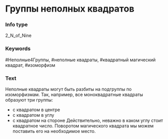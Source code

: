 # Группы неполных квадратов
### Info type
2_N_of_Nine
### Keywords
#Неполные4Группы, #неполные квадраты, #квадратный магический квадрат, #изоморфизм
### Text
Неполные квадраты могут быть разбиты на подгруппы по изоморфизмам. Так, например, все моноквадратные квадраты образуют три группы:
*   с квадратом в центре
*   с квадратом в углу
*   с квадратом на стороне
Действительно, неважно в каком углу стоит квадратное число. Поворотом магического квадрата мы можем поставить его на необходимое место.